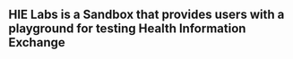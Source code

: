 ## HIE Labs is a Sandbox that provides users with a playground for testing Health Information Exchange
